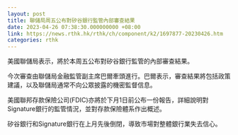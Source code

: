 ```yaml
---
layout: post
title: 聯儲局周五公布對矽谷銀行監管內部審查結果
date: 2023-04-26 07:38:30.000000000 +08:00
link: https://news.rthk.hk/rthk/ch/component/k2/1697877-20230426.htm
categories: rthk
---
```


美國聯儲局表示，將於本周五公布對矽谷銀行監管的內部審查結果。

今次審查由聯儲局金融監管副主席巴爾牽頭進行。巴爾表示，審查結果將包括政策建議，以及聯儲局通常不向公眾披露的機密監督信息。

美國聯邦存款保險公司(FDIC)亦將於下月1日前公布一份報告，詳細說明對Signature銀行的監管情況，並對存款保險體系作出概述。

矽谷銀行和Signature銀行在上月先後倒閉，導致市場對整體銀行業失去信心。
